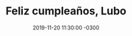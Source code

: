 ---
layout: post
category: Coqueto Escenario
date: 2019-11-20 11:30:00 -0300
title: Feliz cumpleaños, Lubo
image: https://oceano.uy/api/images/programas/TodoPasa/luboporcinco.PNG
summary: 
file: https://audios.oceanofm.com/programas/TodoPasa/19-11-202amaanaCoquetoescenario.mp3
duration: 29:52
oceanourl: https://oceano.uy/todopasa/coqueto-escenario/20256-feliz-cumpleanos-lubo
---